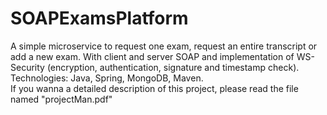 # SOAPExamsPlatform
A simple microservice to request one exam, request an entire transcript or add a new exam. With client and server SOAP and implementation of WS-Security (encryption, authentication, signature and timestamp check).
\
Technologies: Java, Spring, MongoDB, Maven.
\
If you wanna a detailed description of this project, please read the file named "projectMan.pdf"
